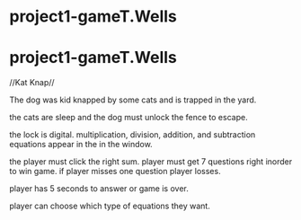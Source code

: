 # project1-gameT.Wells


# project1-gameT.Wells

//Kat Knap//

The dog was kid knapped by some cats and is trapped in the yard.

the cats are sleep and the dog must unlock the fence to escape.

the lock is digital. multiplication, division, addition, and subtraction equations appear in the in the window.

the player must click the right sum. player must get 7 questions right inorder to win game. if player misses one question player losses.

player has 5 seconds to answer or game is over.

player can choose which type of equations they want.
